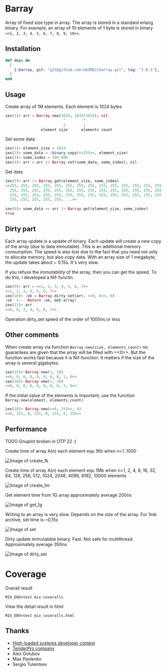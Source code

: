 # Barray

Array of fixed size type in array. The array is stored in a standard erlang binary. For example, an array of 10 elements of 1 byte is stored in binary `<<1, 2, 3, 4, 5, 6, 7, 8, 9, 10>>`.

## Installation

```elixir
def deps do
  [
    {:barray, git: "git@github.com:UA3MQJ/barray.git", tag: "1.0.1"},
  ]
end
```

## Usage

Create array of 1M elements. Each element is 1024 bytes

```elixir
iex(1)> arr = Barray.new(1024, 1024*1024); nil
                          ^        ^
                          |        |
                element size      elements count
```

Set some data

```elixir
iex(1)> element_size = 1024
iex(2)> some_data = :binary.copy(<<255>>, element_size)
iex(3)> some_index = 500_000
iex(4)> arr = arr |> Barray.set(some_data, some_index); nil
```

Get data

```elixir
iex(5)> arr |> Barray.get(element_size, some_index)
<<255, 255, 255, 255, 255, 255, 255, 255, 255, 255, 255, 255, 255, 255, 255,
  255, 255, 255, 255, 255, 255, 255, 255, 255, 255, 255, 255, 255, 255, 255,
  255, 255, 255, 255, 255, 255, 255, 255, 255, 255, 255, 255, 255, 255, 255,
  255, 255, 255, 255, 255, ...>>
  
iex(6)> some_data == arr |> Barray.get(element_size, some_index)
true
```

## Dirty part

Each array update is a update of binary. Each update will create a new copy of the array (due to data immutable). This is an additional memory consumption. The speed is also lost due to the fact that you need not only to allocate memory, but also copy data. With an array size of 1 megabyte, the update takes about ~ 0.15s. It's very slow.

If you refuse the immutability of the array, then you can get the speed. To do this, I developed a Nif-functin.

```elixir
iex(9)> arr = <<1, 2, 3, 4, 5, 6, 7>>
<<1, 2, 3, 4, 5, 6, 7>>
iex(10)> :ok = Barray.dirty_set(arr, <<0, 0>>, 0)
:ok  <--- Return :ok, not array!
iex(11)> arr
<<0, 0, 3, 4, 5, 6, 7>>
```

Operation dirty_set speed of the order of 1000ns or less

## Other comments

When create array via function `Barray.new(size, elements_count)` no guarantees are given that the array will be filled with <<0>>. But the function works fast because it is Nif-function. It matters if the size of the array is several gigabytes.

```elixir
iex(15)> Barray.new(1, 10)
<<0, 0, 0, 0, 0, 0, 0, 0, 1, 0>>
iex(16)> Barray.new(1, 10)
<<0, 0, 0, 0, 0, 0, 0, 0, 3, 0>>
```

If the initial value of the elements is important, use the function `Barray.new(element, elements_count)`

```elixir
iex(18)> Barray.new(<<0, 255>>, 4)
<<0, 255, 0, 255, 0, 255, 0, 255>>
```

## Performance

TODO Gnuplot broken in OTP 22 :(

Create time of array A(n) each element equ 1Kb when n=1..1000

![Image of create_1k](create_1k.png)

Create time of array A(n) each element equ 1Mb when n=1, 2, 4, 8, 16, 32, 64, 128, 256, 512, 1024, 2048, 4096, 8192, 10000 elements

![Image of create_1m](create_1m.png)

Get element time from 1G array approximately average 200ns

![Image of get_1g](get_1g.png)

Writing to an array is very slow. Depends on the size of the array. For 1mb archive, set time is ~0,15s

![Image of set](set.png)

Dirty update immutabble binary. Fast. Not safe for multithread. Approximately average 350ns

![Image of dirty_set](dirty_set.png)

# Coverage

Overall result

```
MIX_ENV=test mix coveralls
```

View the detail result in html

```
MIX_ENV=test mix coveralls.html
```

## Thanks

 * [High-loaded systems developer contest](https://highloadcup.ru)
 * [TenderPro company](tender.pro)
 * Alex Golubov
 * Max Pavlenko
 * Sergio Tulentsev
